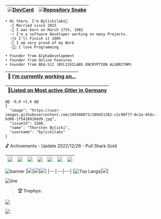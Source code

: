 [![DevCard](https://github.com/bylickilabs/bylickilabs/actions/workflows/DevCard.yml/badge.svg)](https://github.com/bylickilabs/bylickilabs/actions/workflows/DevCard.yml)|[![Repository Snake](https://github.com/bylickilabs/bylickilabs/actions/workflows/snakes.yml/badge.svg)](https://github.com/bylickilabs/bylickilabs/actions/workflows/snakes.yml)|
|---|---|

```yarn
• Hi there, I'm Bylickilabs👋
  -💍 Married since 2015
  -👶 I was born on March 17th, 1982
  -⚡ I'm a software Developer working on many Projects. 
  -🕵️‍♀️ I'll Finish it 100%
  -🧸 I am very proud of my Work 
  -🧑‍💻 I love Programming

• Founder from AlphaDevelopment
• Founder from Online Features
• Founder from BEA-512 (BYLICKILABS ENCRYPTION ALGORITHM)
``` 
|🔭 [I’m currently working on...](https://github.com/bylickilabs/Website-Loader)|
|---|


|🌠[Listed on Most active Gitler in Germany](https://github.com/bylickilabs/Top.Commits)|
|---|

```yarn
@@ -0,0 +1,6 @@
{
  "image": "https://user-images.githubusercontent.com/109308073/209451382-c2c90f77-0c2a-45dc-bd06-1f5418910dd9.jpg",
  "issueId": 1588,
  "name": "Thorsten Bylicki",
  "username": "bylickilabs"
}
```
🔓 Achivements - Update 2022/12/26 - Pull Shark Gold

|![](https://user-images.githubusercontent.com/109308073/209476319-46299716-ebb4-404f-82f4-0b7f6629dc2c.png)|![](https://user-images.githubusercontent.com/109308073/206874781-690928fb-43cc-4f5a-81a0-3e619172c285.png)|![](https://user-images.githubusercontent.com/109308073/206874788-e09e41e6-5e50-4f98-982c-f1ce6994e28f.png)|![](https://user-images.githubusercontent.com/109308073/206874791-2c8b1413-c870-4415-b508-d29155b55f86.png)|![](https://user-images.githubusercontent.com/109308073/209539749-839b2c89-861b-4d85-a691-77bad11c3154.png)|![](https://user-images.githubusercontent.com/109308073/206874803-a587a182-d5d1-4e19-a493-4a44781f98a2.png)|![](https://user-images.githubusercontent.com/109308073/206874806-2e4ddc45-76e6-4038-9003-1acb68f57570.png)|
|---|---|---|---|---|---|---|

![banner](https://user-images.githubusercontent.com/109308073/202793525-b2d35c97-1687-46ed-a44a-86504d86c81c.png)
|![](http://github-profile-summary-cards.vercel.app/api/cards/stats?username=bylickilabs&theme=github_dark)|![](http://github-profile-summary-cards.vercel.app/api/cards/productive-time?username=bylickilabs&theme=github_dark&utcOffset=8)|![](http://github-profile-summary-cards.vercel.app/api/cards/profile-details?username=bylickilabs&theme=github_dark)|
|---|---|---|
|![Top Langs](https://github-readme-stats.vercel.app/api/top-langs/?username=anuraghazra&layout=compact&theme=github_dark)|![](http://github-profile-summary-cards.vercel.app/api/cards/most-commit-language?username=bylickilabs&theme=github_dark)|

![line](https://github.com/bylickilabs/bylickilabs/assets/109308073/bfd77a60-d426-4470-b417-fdbab0166188) 

> **🏆 Trophys**:

![](https://github-profile-trophy.vercel.app/?username=bylickilabs&theme=flat&margin-h=10&margin-w=10&no-frame=true&no-bg=false&column=-1)

![](https://github.com/bylickilabs/bylickilabs/assets/109308073/bfd77a60-d426-4470-b417-fdbab0166188)

<!--
**bylickilabs/bylickilabs** is a ✨ _special_ ✨ repository because its `README.md` (this file) appears on your GitHub profile.
-->
